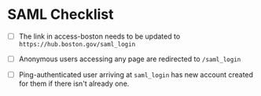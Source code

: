 # SAML Checklist

* [ ] The link in access-boston needs to be updated to `https://hub.boston.gov/saml_login`
* [ ] Anonymous users accessing any page are redirected to `/saml_login`
* [ ] Ping-authenticated user arriving at `saml_login` has new account created for them if there isn't already one.

